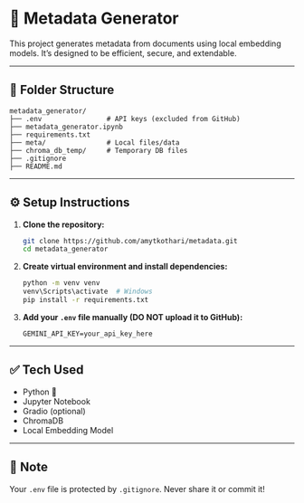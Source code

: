 # 🧠 Metadata Generator

This project generates metadata from documents using local embedding models. It’s designed to be efficient, secure, and extendable.

---

## 📁 Folder Structure

```
metadata_generator/
├── .env                # API keys (excluded from GitHub)
├── metadata_generator.ipynb
├── requirements.txt
├── meta/               # Local files/data
├── chroma_db_temp/     # Temporary DB files
├── .gitignore
├── README.md
```

---

## ⚙️ Setup Instructions

1. **Clone the repository:**

   ```bash
   git clone https://github.com/amytkothari/metadata.git
   cd metadata_generator
   ```

2. **Create virtual environment and install dependencies:**

   ```bash
   python -m venv venv
   venv\Scripts\activate  # Windows
   pip install -r requirements.txt
   ```

3. **Add your `.env` file manually (DO NOT upload it to GitHub):**

   ```
   GEMINI_API_KEY=your_api_key_here
   ```

---

## ✅ Tech Used

- Python 🐍
- Jupyter Notebook
- Gradio (optional)
- ChromaDB
- Local Embedding Model

---

## 🔐 Note
Your `.env` file is protected by `.gitignore`. Never share it or commit it!
